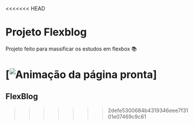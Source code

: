 <<<<<<< HEAD
# Projeto Flexblog

Projeto feito para massificar os estudos em flexbox 📚

[<img src="./img/FLEXBLOG.gif" alt="Animação da página pronta">]
=======
## FlexBlog
>>>>>>> 2defe5300684b4319346eee7f3101e07469c9c61
